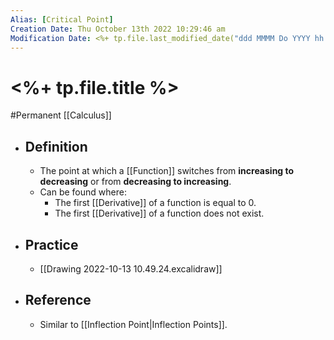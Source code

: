 ```yaml
---
Alias: [Critical Point]
Creation Date: Thu October 13th 2022 10:29:46 am 
Modification Date: <%+ tp.file.last_modified_date("ddd MMMM Do YYYY hh:mm:ss a") %>
---
```

# <%+ tp.file.title %>
#Permanent [[Calculus]]

- ## Definition
	- The point at which a [[Function]] switches from **increasing to decreasing** or from **decreasing to increasing**.
	- Can be found where:
		- The first [[Derivative]] of a function is equal to 0.
		- The first [[Derivative]] of a function does not exist.
- ## Practice
	- [[Drawing 2022-10-13 10.49.24.excalidraw]]
- ## Reference
	- Similar to [[Inflection Point|Inflection Points]].